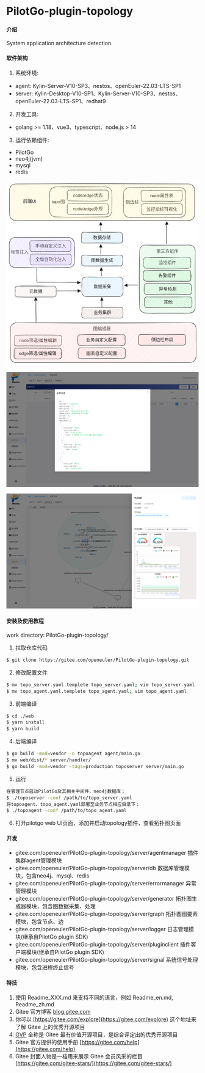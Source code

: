 # PilotGo-plugin-topology

#### 介绍
System application architecture detection.

#### 软件架构
1. 系统环境: 
- agent: Kylin-Server-V10-SP3、nestos、openEuler-22.03-LTS-SP1
- server: Kylin-Desktop-V10-SP1、Kylin-Server-V10-SP3、nestos、openEuler-22.03-LTS-SP1、redhat9
2. 开发工具:
- golang >= 1.18、vue3、typescript、node.js > 14
3. 运行依赖组件:
- PilotGo
- neo4j(jvm)
- mysql
- redis

![Alt text](docs/pilotgo-plugin-topo.png)

![Alt text](docs/custom-configuration.png)

![Alt text](docs/architecture-topo.png)

#### 安装及使用教程
work directory: PilotGo-plugin-topology/
1. 拉取仓库代码
```bash
$ git clone https://gitee.com/openeuler/PilotGo-plugin-topology.git
```
2. 修改配置文件
```bash
$ mv topo_server.yaml.templete topo_server.yaml; vim topo_server.yaml
$ mv topo_agent.yaml.templete topo_agent.yaml; vim topo_agent.yaml
```
3. 前端编译
```bash
$ cd ./web
$ yarn install
$ yarn build
```
4. 后端编译
```bash
$ go build -mod=vendor -o topoagent agent/main.go
$ mv web/dist/* server/handler/
$ go build -mod=vendor -tags=production toposerver server/main.go
```
5. 运行
```bash
在管理节点启动PilotGo及其相关中间件，neo4j数据库；
$ ./toposerver -conf /path/to/topo_server.yaml
将topoagent、topo_agent.yaml部署至业务节点相应目录下；
$ ./topoagent -conf /path/to/topo_agent.yaml
```
6. 打开pilotgo web UI页面，添加并启动topology插件，查看拓扑图页面

#### 开发
- gitee.com/openeuler/PilotGo-plugin-topology/server/agentmanager 插件集群agent管理模块
- gitee.com/openeuler/PilotGo-plugin-topology/server/db 数据库管理模块，包含neo4j、mysql、redis
- gitee.com/openeuler/PilotGo-plugin-topology/server/errormanager 异常管理模块
- gitee.com/openeuler/PilotGo-plugin-topology/server/generator 拓扑图生成器模块，包含图数据采集、处理
- gitee.com/openeuler/PilotGo-plugin-topology/server/graph 拓扑图图要素模块，包含节点、边
- gitee.com/openeuler/PilotGo-plugin-topology/server/logger 日志管理模块(继承自PilotGo plugin SDK)
- gitee.com/openeuler/PilotGo-plugin-topology/server/pluginclient 插件客户端模块(继承自PilotGo plugin SDK)
- gitee.com/openeuler/PilotGo-plugin-topology/server/signal 系统信号处理模块，包含进程终止信号

#### 特技

1.  使用 Readme\_XXX.md 来支持不同的语言，例如 Readme\_en.md, Readme\_zh.md
2.  Gitee 官方博客 [blog.gitee.com](https://blog.gitee.com)
3.  你可以 [https://gitee.com/explore](https://gitee.com/explore) 这个地址来了解 Gitee 上的优秀开源项目
4.  [GVP](https://gitee.com/gvp) 全称是 Gitee 最有价值开源项目，是综合评定出的优秀开源项目
5.  Gitee 官方提供的使用手册 [https://gitee.com/help](https://gitee.com/help)
6.  Gitee 封面人物是一档用来展示 Gitee 会员风采的栏目 [https://gitee.com/gitee-stars/](https://gitee.com/gitee-stars/)
